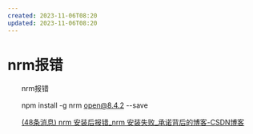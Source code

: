 ```yaml
---
created: 2023-11-06T08:20
updated: 2023-11-06T08:20
---
```

# nrm报错

　　nrm报错

　　npm install -g nrm open@8.4.2 --save

　　[(48条消息) nrm 安装后报错_nrm 安装失败_承诺背后的博客-CSDN博客](https://blog.csdn.net/weixin_44662304/article/details/129832645)
